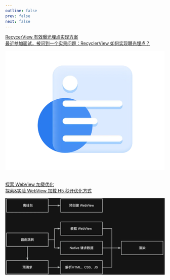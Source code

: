 ```yaml
---
outline: false
prev: false
next: false
---
```

<div class="linkcard">
  <a href="./Android/RecyclerView有效曝光">
    <p class="description">RecycerView 有效曝光埋点实现方案<br><span> 最近参加面试，被问到一个实景问题：RecyclerView 如何实现曝光埋点？  </span></p>
    <div class="logo">
        <img alt="Logo" src="/img/article_def_logo.webp" />
    </div>
  </a>
</div><br>
<div class="linkcard">
  <a href="./Android/WebView加载优化">
    <p class="description">探索 WebView 加载优化<br><span> 探索&实验 WebView 加载 H5 秒开优化方式 </span></p>
    <div class="logo">
        <img alt="Logo" src="/doc/Android/img/h5加载优化/固定功能页2.webp" />
    </div>
  </a>
</div><br>